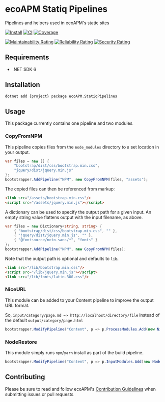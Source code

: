 # ecoAPM Statiq Pipelines

Pipelines and helpers used in ecoAPM's static sites

[![Install](https://img.shields.io/nuget/v/ecoAPM.StatiqPipelines?logo=nuget&label=Install)](https://www.nuget.org/packages/ecoAPM.StatiqPipelines/)
[![CI](https://github.com/ecoAPM/StatiqPipelines/actions/workflows/CI.yml/badge.svg)](https://github.com/ecoAPM/StatiqPipelines/actions/workflows/CI.yml)
[![Coverage](https://sonarcloud.io/api/project_badges/measure?project=ecoAPM_StatiqPipelines&metric=coverage)](https://sonarcloud.io/summary/new_code?id=ecoAPM_StatiqPipelines)

[![Maintainability Rating](https://sonarcloud.io/api/project_badges/measure?project=ecoAPM_StatiqPipelines&metric=sqale_rating)](https://sonarcloud.io/summary/new_code?id=ecoAPM_StatiqPipelines)
[![Reliability Rating](https://sonarcloud.io/api/project_badges/measure?project=ecoAPM_StatiqPipelines&metric=reliability_rating)](https://sonarcloud.io/summary/new_code?id=ecoAPM_StatiqPipelines)
[![Security Rating](https://sonarcloud.io/api/project_badges/measure?project=ecoAPM_StatiqPipelines&metric=security_rating)](https://sonarcloud.io/summary/new_code?id=ecoAPM_StatiqPipelines)

## Requirements

- .NET SDK 6

## Installation

```bash
dotnet add {project} package ecoAPM.StatiqPipelines
```

## Usage

This package currently contains one pipeline and two modules.

### CopyFromNPM

This pipeline copies files from the `node_modules` directory to a set location in your output.

```c#
var files = new [] {
	"bootstrap/dist/css/bootstrap.min.css",
	"jquery/dist/jquery.min.js"
};
bootstrapper.AddPipeline("NPM", new CopyFromNPM(files, "assets");
```

The copied files can then be referenced from markup:

```html
<link src="/assets/bootstrap.min.css"/>
<script src="/assets/jquery.min.js"></script>
```

A dictionary can be used to specify the output path for a given input. An empty string value flattens output with the input filename, as above.

```c#
var files = new Dictionary<string, string> {
	{ "bootstrap/dist/css/bootstrap.min.css", "" },
	{ "jquery/dist/jquery.min.js", "" },
	{ "@fontsource/noto-sans/*", "fonts" }
};
bootstrapper.AddPipeline("NPM", new CopyFromNPM(files);
```

Note that the output path is optional and defaults to `lib`.

```html
<link src="/lib/bootstrap.min.css"/>
<script src="/lib/jquery.min.js"></script>
<link src="/lib/fonts/latin-300.css"/>
```

### NiceURL

This module can be added to your Content pipeline to improve the output URL format.

So, `input/category/page.md => http://localhost/directory/file`
instead of the default `output/category/page.html`

```c#
bootstrapper.ModifyPipeline("Content", p => p.ProcessModules.Add(new NiceURL()));
```

### NodeRestore

This module simply runs `npm`/`yarn` install as part of the build pipeline.

```c#
bootstrapper.ModifyPipeline("Content", p => p.InputModules.Add(new NodeRestore()));
```

## Contributing

Please be sure to read and follow ecoAPM's [Contribution Guidelines](CONTRIBUTING.md) when submitting issues or pull requests.